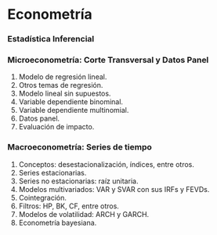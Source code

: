 # Econometría

### Estadística Inferencial


### Microeconometría: Corte Transversal y Datos Panel
1. Modelo de regresión lineal.
2. Otros temas de regresión.
3. Modelo lineal sin supuestos.
4. Variable dependiente binominal.
5. Variable dependiente multinomial.
6. Datos panel.
7. Evaluación de impacto.

### Macroeconometría: Series de tiempo
1. Conceptos: desestacionalización, índices, entre otros.
2. Series estacionarias.
3. Series no estacionarias: raíz unitaria.
4. Modelos multivariados: VAR y SVAR con sus IRFs y FEVDs.
5. Cointegración.
6. Filtros: HP, BK, CF, entre otros.
7. Modelos de volatilidad: ARCH y GARCH.
8. Econometría bayesiana.
